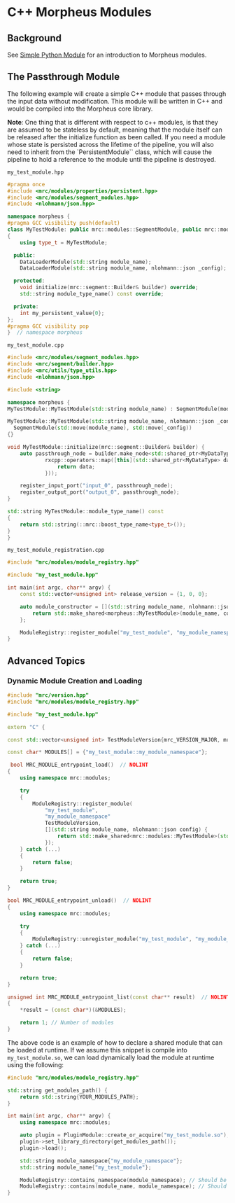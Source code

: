 <!--
SPDX-FileCopyrightText: Copyright (c) 2022-2023, NVIDIA CORPORATION & AFFILIATES. All rights reserved.
SPDX-License-Identifier: Apache-2.0

Licensed under the Apache License, Version 2.0 (the "License");
you may not use this file except in compliance with the License.
You may obtain a copy of the License at

http://www.apache.org/licenses/LICENSE-2.0

Unless required by applicable law or agreed to in writing, software
distributed under the License is distributed on an "AS IS" BASIS,
WITHOUT WARRANTIES OR CONDITIONS OF ANY KIND, either express or implied.
See the License for the specific language governing permissions and
limitations under the License.
-->

# C++ Morpheus Modules

## Background

See [Simple Python Module](./7_python_modules.md) for an introduction to Morpheus modules.

## The Passthrough Module

The following example will create a simple C++ module that passes through the input data without modification. This module will be written in C++ and would be compiled into the Morpheus core library.

**Note**: One thing that is different with respect to c++ modules, is that they are assumed to be stateless by default, meaning that the module itself can be released after the initialize function as been called. If you need a module whose state is persisted across the lifetime of the pipeline, you will also need to inherit from the `PersistentModule`` class, which will cause the pipeline to hold a reference to the module until the pipeline is destroyed.

`my_test_module.hpp`

```c++
#pragma once
#include <mrc/modules/properties/persistent.hpp>
#include <mrc/modules/segment_modules.hpp>
#include <nlohmann/json.hpp>

namespace morpheus {
#pragma GCC visibility push(default)
class MyTestModule: public mrc::modules::SegmentModule, public mrc::modules::PersistentModule
{
    using type_t = MyTestModule;

  public:
    DataLoaderModule(std::string module_name);
    DataLoaderModule(std::string module_name, nlohmann::json _config);

  protected:
    void initialize(mrc::segment::Builder& builder) override;
    std::string module_type_name() const override;

  private:
    int my_persistent_value{0};
};
#pragma GCC visibility pop
}  // namespace morpheus
```

`my_test_module.cpp`

```c++
#include <mrc/modules/segment_modules.hpp>
#include <mrc/segment/builder.hpp>
#include <mrc/utils/type_utils.hpp>
#include <nlohmann/json.hpp>

#include <string>

namespace morpheus {
MyTestModule::MyTestModule(std::string module_name) : SegmentModule(module_name) {}

MyTestModule::MyTestModule(std::string module_name, nlohmann::json _config) :
  SegmentModule(std::move(module_name), std::move(_config))
{}

void MyTestModule::initialize(mrc::segment::Builder& builder) {
    auto passthrough_node = builder.make_node<std::shared_ptr<MyDataType>>("passthrough_node",
            rxcpp::operators::map([this](std::shared_ptr<MyDataType> data) {
                return data;
            }));

    register_input_port("input_0", passthrough_node);
    register_output_port("output_0", passthrough_node);
}

std::string MyTestModule::module_type_name() const
{
    return std::string(::mrc::boost_type_name<type_t>());
}
}
```

`my_test_module_registration.cpp`

```c++
#include "mrc/modules/module_registry.hpp"

#include "my_test_module.hpp"

int main(int argc, char** argv) {
    const std::vector<unsigned int> release_version = {1, 0, 0};

    auto module_constructor = [](std::string module_name, nlohmann::json config) {
        return std::make_shared<morpheus::MyTestModule>(module_name, config);
    };

    ModuleRegistry::register_module("my_test_module", "my_module_namespace", release_version, module_constructor);
}
```

## Advanced Topics

### Dynamic Module Creation and Loading

```c++
#include "mrc/version.hpp"
#include "mrc/modules/module_registry.hpp"

#include "my_test_module.hpp"

extern "C" {

const std::vector<unsigned int> TestModuleVersion{mrc_VERSION_MAJOR, mrc_VERSION_MINOR, mrc_VERSION_PATCH};

const char* MODULES[] = {"my_test_module::my_module_namespace"};

 bool MRC_MODULE_entrypoint_load()  // NOLINT
{
    using namespace mrc::modules;

    try
    {
        ModuleRegistry::register_module(
            "my_test_module",
            "my_module_namespace"
            TestModuleVersion,
            [](std::string module_name, nlohmann::json config) {
                return std::make_shared<mrc::modules::MyTestModule>(std::move(module_name), std::move(config));
            });
    } catch (...)
    {
        return false;
    }

    return true;
}

bool MRC_MODULE_entrypoint_unload()  // NOLINT
{
    using namespace mrc::modules;

    try
    {
        ModuleRegistry::unregister_module("my_test_module", "my_module_namespace");
    } catch (...)
    {
        return false;
    }

    return true;
}

unsigned int MRC_MODULE_entrypoint_list(const char** result)  // NOLINT
{
    *result = (const char*)(&MODULES);

    return 1; // Number of modules
}

```

The above code is an example of how to declare a shared module that can be loaded at runtime. If we assume this snippet is compile into `my_test_module.so`, we can load dynamically load the module at runtime using the following:

```c++
#include "mrc/modules/module_registry.hpp"

std::string get_modules_path() {
    return std::string{YOUR_MODULES_PATH};
}

int main(int argc, char** argv) {
    using namespace mrc::modules;

    auto plugin = PluginModule::create_or_acquire("my_test_module.so");
    plugin->set_library_directory(get_modules_path());
    plugin->load();

    std::string module_namespace{"my_module_namespace"};
    std::string module_name{"my_test_module"};

    ModuleRegistry::contains_namespace(module_namespace); // Should be true
    ModuleRegistry::contains(module_name, module_namespace); // Should be true
}
```
